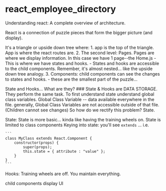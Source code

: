 # react_employee_directory

Understanding react: A complete overview of architecture.

React is a connection of puzzle pieces that form the bigger picture (and display).

It's a triangle or upside down tree where:
    1. app is the top of the triangle. App is where the react routes are.
    2. The second level: Pages. Pages are where we display information. In this case we have 1 page--the Home.js
        - This is where we have states and hooks.
        - States and hooks are accessible to the child components. Remember, it's almost nested... like the upside down tree analogy.
    3. Components: child components can see the changes to states and hooks. 
        - these are the smallest part of the puzzle...

State and Hooks... What are they?
    ### State & Hooks are DATA STORAGE. They perform the same task.
    To first understand state understand global class variables.
        Global Class Variable -- data available everywhere in the file. generally, Global Class Variables are not accessible outside of that file. (Children cannot see changes) So how do we rectify this problem? State.

State: State is more basic... kinda like having the training wheels on. State is limited to class components
    Keying into state: you'll see `extends` ... i.e. 
    
    ```
    class MyClass extends React.Component {
        constructor(props) {
            super(props);
            this.state = { attribute : "value" };
        }
    }
    ```

Hooks: Training wheels are off. You maintain everything.

    






child components display UI